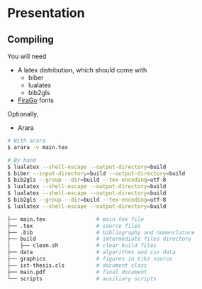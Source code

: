 # Presentation

## Compiling

You will need
+ A latex distribution, which should come with
   * biber
   * lualatex
   * bib2gls
+ [FiraGo](https://github.com/bBoxType/FiraGO) fonts

Optionally,
+ Arara


```bash
# With arara
$ arara -v main.tex

# By hand
$ lualatex --shell-escape --output-directory=build
$ biber --input-directory=build --output-directory=build
$ bib2gls --group --dir=build --tex-encoding=utf-8
$ lualatex --shell-escape --output-directory=build
$ lualatex --shell-escape --output-directory=build
$ bib2gls --group --dir=build --tex-encoding=utf-8
$ lualatex --shell-escape --output-directory=build
```

```bash
├── main.tex                # main tex file
├── .tex                    # source files
├── .bib                    # bibliography and nomenclature
├── build                   # imtermediate files directory
│   ├── clean.sh            # clear build files
├── data                    # algorithms and csv data
├── graphics                # figures in tikz source
├── ist-thesis.cls          # document class
├── main.pdf                # final document
└── scripts                 # auxiliary scripts
```

